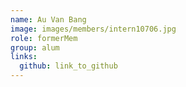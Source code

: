 ```yaml
---
name: Au Van Bang 
image: images/members/intern10706.jpg 
role: formerMem
group: alum
links:
  github: link_to_github 
---
```


